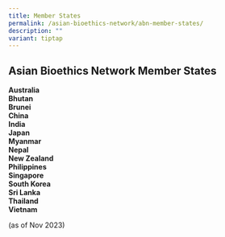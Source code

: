 ```yaml
---
title: Member States
permalink: /asian-bioethics-network/abn-member-states/
description: ""
variant: tiptap
---
```

<h2><strong>Asian Bioethics Network Member States</strong></h2>
<p><strong>Australia</strong>
<br><strong>Bhutan</strong>
<br><strong>Brunei</strong>
<br><strong>China</strong>
<br><strong>India</strong>
<br><strong>Japan</strong>
<br><strong>Myanmar</strong>
<br><strong>Nepal</strong>
<br><strong>New Zealand</strong>
<br><strong>Philippines</strong>
<br><strong>Singapore</strong>
<br><strong>South Korea</strong>
<br><strong>Sri Lanka</strong>
<br><strong>Thailand</strong>
<br><strong>Vietnam</strong>
</p>
<p>(as of Nov 2023)</p>